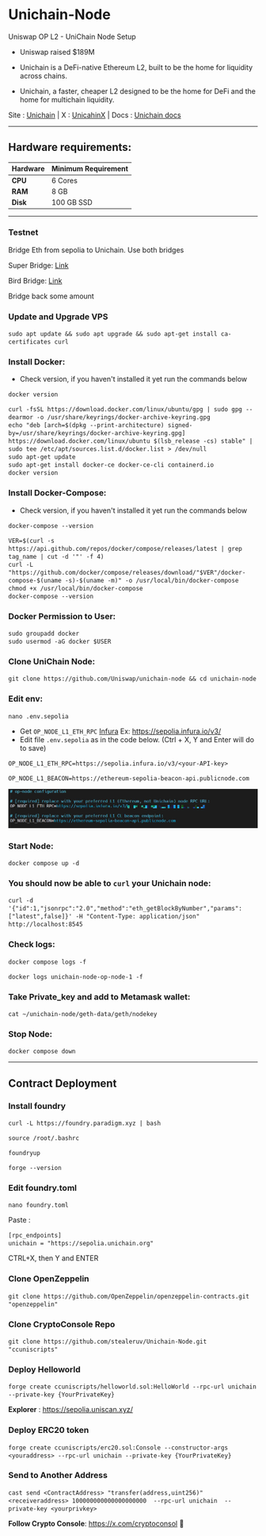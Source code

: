 # Unichain-Node
Uniswap OP L2 - UniChain Node Setup 

- Uniswap raised $189M

- Unichain is a DeFi-native Ethereum L2, built to be the home for liquidity across chains.

- Unichain, a faster, cheaper L2 designed to be the home for DeFi and the home for multichain liquidity.

Site : [Unichain](https://www.unichain.org/) | X : [UnicahinX](https://x.com/unichain) | Docs : [Unichain docs](https://docs.unichain.org/docs)

---

## Hardware requirements:

| **Hardware** | **Minimum Requirement** |
|--------------|-------------------------|
| **CPU**      | 6 Cores                 |
| **RAM**      | 8 GB                    | 
| **Disk**     | 100  GB  SSD            |

---
### Testnet
Bridge Eth from sepolia to Unichain. Use both bridges

Super Bridge: [Link](https://superbridge.app/unichain-sepolia)

Bird Bridge: [Link](https://testnet.brid.gg/unichain-sepolia?amount=&originChainId=11155111&token=ETH)

Bridge back some amount

### Update and Upgrade VPS
```
sudo apt update && sudo apt upgrade && sudo apt-get install ca-certificates curl
```
### Install Docker:
- Check version, if you haven't installed it yet run the commands below
```
docker version
```
```
curl -fsSL https://download.docker.com/linux/ubuntu/gpg | sudo gpg --dearmor -o /usr/share/keyrings/docker-archive-keyring.gpg
echo "deb [arch=$(dpkg --print-architecture) signed-by=/usr/share/keyrings/docker-archive-keyring.gpg] https://download.docker.com/linux/ubuntu $(lsb_release -cs) stable" | sudo tee /etc/apt/sources.list.d/docker.list > /dev/null
sudo apt-get update
sudo apt-get install docker-ce docker-ce-cli containerd.io
docker version
```
### Install Docker-Compose:
- Check version, if you haven't installed it yet run the commands below
```
docker-compose --version
```
```
VER=$(curl -s https://api.github.com/repos/docker/compose/releases/latest | grep tag_name | cut -d '"' -f 4)
curl -L "https://github.com/docker/compose/releases/download/"$VER"/docker-compose-$(uname -s)-$(uname -m)" -o /usr/local/bin/docker-compose
chmod +x /usr/local/bin/docker-compose
docker-compose --version
```
### Docker Permission to User:
```
sudo groupadd docker
sudo usermod -aG docker $USER
```
### Clone UniChain Node:
```
git clone https://github.com/Uniswap/unichain-node && cd unichain-node
```
### Edit env:
```
nano .env.sepolia
```
- Get `OP_NODE_L1_ETH_RPC` [Infura](https://app.infura.io/)
  Ex: https://sepolia.infura.io/v3/<your-API-key>
- Edit file `.env.sepolia` as in the code below. (Ctrl + X, Y and Enter will do to save)
```
OP_NODE_L1_ETH_RPC=https://sepolia.infura.io/v3/<your-API-key>
```
```
OP_NODE_L1_BEACON=https://ethereum-sepolia-beacon-api.publicnode.com
```
![Image](https://github.com/ToanBm/unichain-node/blob/main/uni.jpg)
### Start Node: 
```
docker compose up -d
```
### You should now be able to `curl` your Unichain node:
```
curl -d '{"id":1,"jsonrpc":"2.0","method":"eth_getBlockByNumber","params":["latest",false]}' -H "Content-Type: application/json" http://localhost:8545
```
### Check logs: 
```
docker compose logs -f
```
```
docker logs unichain-node-op-node-1 -f
```
### Take Private_key and add to Metamask wallet:
```
cat ~/unichain-node/geth-data/geth/nodekey
```
### Stop Node: 
```
docker compose down
```
-------------------------------------------------------------------------
## Contract Deployment

### Install foundry
```
curl -L https://foundry.paradigm.xyz | bash
```
```
source /root/.bashrc
```
```
foundryup
```
```
forge --version
```
### Edit foundry.toml

```
nano foundry.toml
```

Paste :
```
[rpc_endpoints]
unichain = "https://sepolia.unichain.org"
```

CTRL+X, then Y and ENTER

### Clone OpenZeppelin
```
git clone https://github.com/OpenZeppelin/openzeppelin-contracts.git "openzeppelin"
```
### Clone CryptoConsole Repo
```
git clone https://github.com/stealeruv/Unichain-Node.git "ccuniscripts"
```
### Deploy Helloworld
```
forge create ccuniscripts/helloworld.sol:HelloWorld --rpc-url unichain --private-key {YourPrivateKey}
```

**Explorer** : https://sepolia.uniscan.xyz/

### Deploy ERC20 token
```
forge create ccuniscripts/erc20.sol:Console --constructor-args <youraddress> --rpc-url unichain --private-key {YourPrivateKey}
```
### Send to Another Address
```
cast send <ContractAddress> "transfer(address,uint256)" <receiveraddress> 100000000000000000000  --rpc-url unichain  --private-key <yourprivkey>
```

**Follow Crypto Console**: https://x.com/cryptoconsol  🫰
